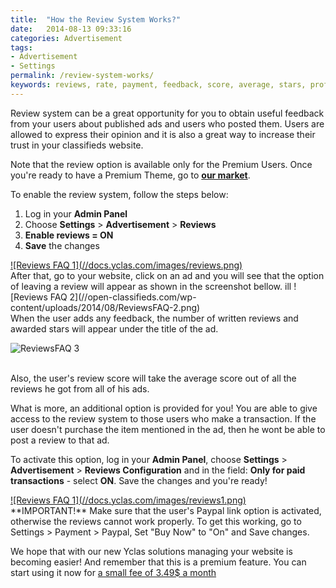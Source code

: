 ```yaml
---
title:  "How the Review System Works?"
date:   2014-08-13 09:33:16
categories: Advertisement
tags: 
- Advertisement
- Settings
permalink: /review-system-works/
keywords: reviews, rate, payment, feedback, score, average, stars, profile
---
```

Review system can be a great opportunity for you to obtain useful feedback from your users about published ads and users who posted them. Users are allowed to express their opinion and it is also a great way to increase their trust in your classifieds website. 

Note that the review option is available only for the Premium Users. Once you're ready to have a Premium Theme, go to **[our market](https://selfhosted.yclas.com/)**.

To enable the review system, follow the steps below: 

1. Log in your **Admin Panel** 
2. Choose **Settings** > **Advertisement** > **Reviews** 
3. **Enable reviews = ON** 
4. **Save** the changes 


<a href="//docs.yclas.com/images/reviews.png" class="thumbnail gallery-item" data-gallery>
![Reviews FAQ 1](//docs.yclas.com/images/reviews.png) 
</a>

<br>
After that, go to your website, click on an ad and you will see that the option of leaving a review will appear as shown in the screenshot bellow.
ill 
![Reviews FAQ 2](//open-classifieds.com/wp-content/uploads/2014/08/ReviewsFAQ-2.png) 

<br>
When the user adds any feedback, the number of written reviews and awarded stars will appear under the title of the ad.

![ReviewsFAQ 3](//open-classifieds.com/wp-content/uploads/2014/08/ReviewsFAQ-3.png) 

<br>
Also, the user's review score will take the average score out of all the reviews he got from all of his ads. 

What is more, an additional option is provided for you! You are able to give access to the review system to those users who make a transaction. If the user doesn't purchase the item mentioned in the ad, then he wont be able to post a review to that ad.

To activate this option, log in your **Admin Panel**, choose **Settings** > **Advertisement** > **Reviews Configuration** and in the field: **Only for paid transactions** \- select **ON**. Save the changes and you're ready!

<a href="//docs.yclas.com/images/reviews1.png" class="thumbnail gallery-item" data-gallery>
![Reviews FAQ 1](//docs.yclas.com/images/reviews1.png) 
</a>

<br>
**IMPORTANT!** Make sure that the user's Paypal link option is activated, otherwise the reviews cannot work properly. To get this working, go to Settings > Payment > Paypal, Set "Buy Now" to "On" and Save changes.

We hope that with our new Yclas solutions managing your website is becoming easier! And remember that this is a premium feature. You can start using it now for [a small fee of 3.49$ a month](https://yclas.com/self-hosted.html)

